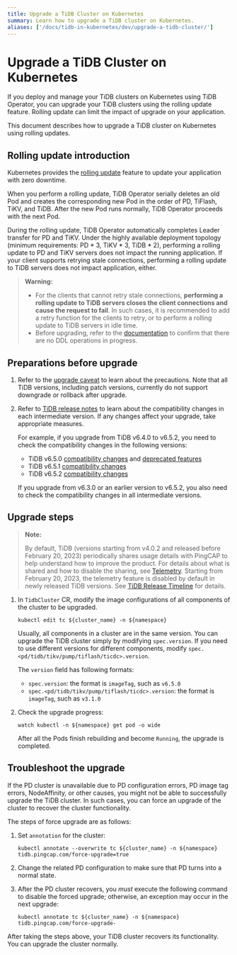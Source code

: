 ```yaml
---
title: Upgrade a TiDB Cluster on Kubernetes
summary: Learn how to upgrade a TiDB cluster on Kubernetes.
aliases: ['/docs/tidb-in-kubernetes/dev/upgrade-a-tidb-cluster/']
---
```


# Upgrade a TiDB Cluster on Kubernetes

If you deploy and manage your TiDB clusters on Kubernetes using TiDB Operator, you can upgrade your TiDB clusters using the rolling update feature. Rolling update can limit the impact of upgrade on your application.

This document describes how to upgrade a TiDB cluster on Kubernetes using rolling updates.

## Rolling update introduction

Kubernetes provides the [rolling update](https://kubernetes.io/docs/tutorials/kubernetes-basics/update/update-intro/) feature to update your application with zero downtime.

When you perform a rolling update, TiDB Operator serially deletes an old Pod and creates the corresponding new Pod in the order of PD, TiFlash, TiKV, and TiDB. After the new Pod runs normally, TiDB Operator proceeds with the next Pod.

During the rolling update, TiDB Operator automatically completes Leader transfer for PD and TiKV. Under the highly available deployment topology (minimum requirements: PD \* 3, TiKV \* 3, TiDB \* 2), performing a rolling update to PD and TiKV servers does not impact the running application. If your client supports retrying stale connections, performing a rolling update to TiDB servers does not impact application, either.

> **Warning:**
>
> - For the clients that cannot retry stale connections, **performing a rolling update to TiDB servers closes the client connections and cause the request to fail**. In such cases, it is recommended to add a retry function for the clients to retry, or to perform a rolling update to TiDB servers in idle time.
> - Before upgrading, refer to the [documentation](https://docs.pingcap.com/tidb/stable/sql-statement-admin-show-ddl) to confirm that there are no DDL operations in progress.

## Preparations before upgrade

1. Refer to the [upgrade caveat](https://docs.pingcap.com/tidb/dev/upgrade-tidb-using-tiup#upgrade-caveat) to learn about the precautions. Note that all TiDB versions, including patch versions, currently do not support downgrade or rollback after upgrade.
2. Refer to [TiDB release notes](https://docs.pingcap.com/tidb/dev/release-notes) to learn about the compatibility changes in each intermediate version. If any changes affect your upgrade, take appropriate measures.

    For example, if you upgrade from TiDB v6.4.0 to v6.5.2, you need to check the compatibility changes in the following versions:

    - TiDB v6.5.0 [compatibility changes](https://docs.pingcap.com/tidb/stable/release-6.5.0#compatibility-changes) and [deprecated features](https://docs.pingcap.com/tidb/stable/release-6.5.0#deprecated-feature)
    - TiDB v6.5.1 [compatibility changes](https://docs.pingcap.com/tidb/stable/release-6.5.1#compatibility-changes)
    - TiDB v6.5.2 [compatibility changes](https://docs.pingcap.com/tidb/stable/release-6.5.2#compatibility-changes)

    If you upgrade from v6.3.0 or an earlier version to v6.5.2, you also need to check the compatibility changes in all intermediate versions.

## Upgrade steps

> **Note:**
>
> By default, TiDB (versions starting from v4.0.2 and released before February 20, 2023) periodically shares usage details with PingCAP to help understand how to improve the product. For details about what is shared and how to disable the sharing, see [Telemetry](https://docs.pingcap.com/tidb/stable/telemetry). Starting from February 20, 2023, the telemetry feature is disabled by default in newly released TiDB versions. See [TiDB Release Timeline](https://docs.pingcap.com/tidb/stable/release-timeline) for details.

1. In `TidbCluster` CR, modify the image configurations of all components of the cluster to be upgraded.

    
    ```shell
    kubectl edit tc ${cluster_name} -n ${namespace}
    ```

    Usually, all components in a cluster are in the same version. You can upgrade the TiDB cluster simply by modifying `spec.version`. If you need to use different versions for different components, modify `spec.<pd/tidb/tikv/pump/tiflash/ticdc>.version`.

    The `version` field has following formats:

    - `spec.version`: the format is `imageTag`, such as `v6.5.0`
    - `spec.<pd/tidb/tikv/pump/tiflash/ticdc>.version`: the format is `imageTag`, such as `v3.1.0`

2. Check the upgrade progress:

    
    ```shell
    watch kubectl -n ${namespace} get pod -o wide
    ```

    After all the Pods finish rebuilding and become `Running`, the upgrade is completed.

## Troubleshoot the upgrade

If the PD cluster is unavailable due to PD configuration errors, PD image tag errors, NodeAffinity, or other causes, you might not be able to successfully upgrade the TiDB cluster. In such cases, you can force an upgrade of the cluster to recover the cluster functionality.

The steps of force upgrade are as follows:

1. Set `annotation` for the cluster:

    
    ```shell
    kubectl annotate --overwrite tc ${cluster_name} -n ${namespace} tidb.pingcap.com/force-upgrade=true
    ```

2. Change the related PD configuration to make sure that PD turns into a normal state.

3. After the PD cluster recovers, you *must* execute the following command to disable the forced upgrade; otherwise, an exception may occur in the next upgrade:

    
    ```shell
    kubectl annotate tc ${cluster_name} -n ${namespace} tidb.pingcap.com/force-upgrade-
    ```

After taking the steps above, your TiDB cluster recovers its functionality. You can upgrade the cluster normally.
